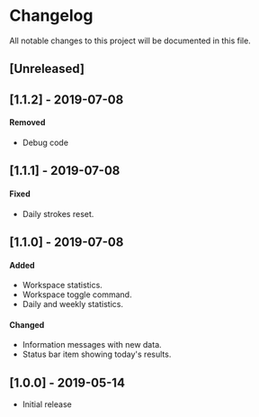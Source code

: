 # Changelog
All notable changes to this project will be documented in this file.

## [Unreleased]

## [1.1.2] - 2019-07-08
#### Removed
- Debug code

## [1.1.1] - 2019-07-08
#### Fixed
- Daily strokes reset.

## [1.1.0] - 2019-07-08
#### Added
- Workspace statistics.
- Workspace toggle command.
- Daily and weekly statistics.
#### Changed
- Information messages with new data.
- Status bar item showing today's results.

## [1.0.0] - 2019-05-14
- Initial release